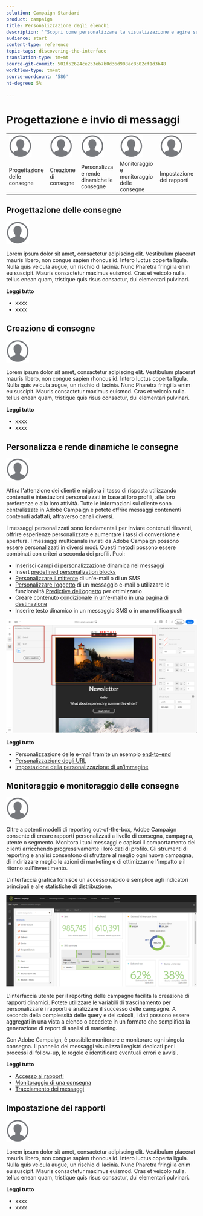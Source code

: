 ```yaml
---
solution: Campaign Standard
product: campaign
title: Personalizzazione degli elenchi
description: '"Scopri come personalizzare la visualizzazione e agire sulle schermate elenco in  Adobe Campaign Standard:ordinamento, filtro, eliminazione o duplicazione di elementi. Nelle schermate sono visualizzati elementi di una o più risorse."'
audience: start
content-type: reference
topic-tags: discovering-the-interface
translation-type: tm+mt
source-git-commit: 501f52624ce253eb7b0d36d908ac8502cf1d3b48
workflow-type: tm+mt
source-wordcount: '586'
ht-degree: 5%

---
```



# Progettazione e invio di messaggi

<table>
<tr>
    <td valign="top">
        <a href="../../start/using/work-with-audiences.md"><img width="60px" alt="condizioni" src="assets/icon_profile.svg"/></a>
    </td>
    <td valign="top">
        <a href="../../api/using/creating-a-service.md"><img width="60px" alt="condizioni" src="assets/icon_profile.svg"/></a>
    </td>
    <td valign="top">
        <a href="../../api/using/interacting-with-custom-resources.md"><img width="60px" alt="condizioni" src="assets/icon_profile.svg"/></a>
    </td>
    <td valign="top">
        <a href="../../api/using/interacting-with-marketing-history.md"><img width="60px" alt="condizioni" src="assets/icon_profile.svg"/></a>
    </td>
    <td valign="top">
        <a href="../../api/using/interacting-with-marketing-history.md"><img width="60px" alt="condizioni" src="assets/icon_profile.svg"/></a>
    </td>
</tr>
<tr>
<td>Progettazione delle consegne</td>
<td>Creazione di consegne</td>
<td>Personalizza e rende dinamiche le consegne</td>
<td>Monitoraggio e monitoraggio delle consegne</td>
<td>Impostazione dei rapporti</td>
</tr>
</table>

## Progettazione delle consegne

<img width="60px" alt="condizioni" src="assets/icon_profile.svg"/>

Lorem ipsum dolor sit amet, consactetur adipiscing elit. Vestibulum placerat mauris libero, non congue sapien rhoncus id. Intero luctus coperta ligula. Nulla quis veicula augue, un rischio di lacinia. Nunc Pharetra fringilla enim eu suscipit. Mauris consactetur maximus euismod. Cras et veicolo nulla. tellus enean quam, tristique quis risus consactur, dui elementari pulvinari.

**Leggi tutto**

* xxxx
* xxxx

## Creazione di consegne

<img width="60px" alt="condizioni" src="assets/icon_profile.svg"/>

Lorem ipsum dolor sit amet, consactetur adipiscing elit. Vestibulum placerat mauris libero, non congue sapien rhoncus id. Intero luctus coperta ligula. Nulla quis veicula augue, un rischio di lacinia. Nunc Pharetra fringilla enim eu suscipit. Mauris consactetur maximus euismod. Cras et veicolo nulla. tellus enean quam, tristique quis risus consactur, dui elementari pulvinari.

**Leggi tutto**

* xxxx
* xxxx

## Personalizza e rende dinamiche le consegne

<img width="60px" alt="condizioni" src="assets/icon_profile.svg"/>

Attira l&#39;attenzione dei clienti e migliora il tasso di risposta utilizzando contenuti e intestazioni personalizzati in base ai loro profili, alle loro preferenze e alla loro attività. Tutte le informazioni sul cliente sono centralizzate in  Adobe Campaign e potete offrire messaggi contenenti contenuti adattati, attraverso canali diversi.

I messaggi personalizzati sono fondamentali per inviare contenuti rilevanti, offrire esperienze personalizzate e aumentare i tassi di conversione e apertura. I messaggi multicanale inviati da  Adobe Campaign possono essere personalizzati in diversi modi. Questi metodi possono essere combinati con criteri a seconda dei profili. Puoi:

* Inserisci campi [di personalizzazione](../../designing/using/personalization.md#inserting-a-personalization-field) dinamica nei messaggi
* Insert [predefined personalization blocks](../../designing/using/personalization.md#adding-a-content-block)
* [Personalizzare il mittente](../../designing/using/subject-line.md) di un&#39;e-mail o di un SMS
* [Personalizzare l’oggetto](../../designing/using/subject-line.md) di un messaggio e-mail o utilizzare le funzionalità [Predictive dell’oggetto](../../designing/using/subject-line.md#subject-line) per ottimizzarlo
* Creare contenuto [condizionale in un&#39;e-mail](../../designing/using/personalization.md#defining-dynamic-content-in-an-email) o [in una pagina di destinazione](../../channels/using/designing-a-landing-page.md#defining-dynamic-content-in-a-landing-page)
* Inserire testo [](../../channels/using/defining-dynamic-text.md) dinamico in un messaggio SMS o in una notifica push

![](assets/delivery_content_43.png)

**Leggi tutto**

* Personalizzazione delle e-mail tramite un esempio [end-to-end](../../designing/using/personalization.md#example-email-personalization)
* [Personalizzazione degli URL](../../designing/using/personalization.md#personalizing-urls)
* [Impostazione della personalizzazione di un’immagine](../../designing/using/personalization.md#personalizing-an-image-source)

## Monitoraggio e monitoraggio delle consegne

<img width="60px" alt="condizioni" src="assets/icon_profile.svg"/>

Oltre a potenti modelli di reporting out-of-the-box,  Adobe Campaign consente di creare rapporti personalizzati a livello di consegna, campagna, utente o segmento. Monitora i tuoi messaggi e capisci il comportamento dei clienti arricchendo progressivamente i loro dati di profilo. Gli strumenti di reporting e analisi consentono di sfruttare al meglio ogni nuova campagna, di indirizzare meglio le azioni di marketing e di ottimizzarne l&#39;impatto e il ritorno sull&#39;investimento.

L&#39;interfaccia grafica fornisce un accesso rapido e semplice agli indicatori principali e alle statistiche di distribuzione.

![](assets/dynamic_report_intro.png)

L’interfaccia utente per il reporting delle campagne facilita la creazione di rapporti dinamici. Potete utilizzare le variabili di trascinamento per personalizzare i rapporti e analizzare il successo delle campagne. A seconda della complessità delle query e dei calcoli, i dati possono essere aggregati in una vista a elenco o accedete in un formato che semplifica la generazione di report di analisi di marketing.

Con  Adobe Campaign, è possibile monitorare e monitorare ogni singola consegna. Il pannello dei messaggi visualizza i registri dedicati per i processi di follow-up, le regole e identificare eventuali errori e avvisi.


**Leggi tutto**

* [Accesso ai rapporti](../../reporting/using/about-dynamic-reports.md)
* [Monitoraggio di una consegna](../../sending/using/monitoring-a-delivery.md)
* [Tracciamento dei messaggi](../../sending/using/tracking-messages.md)

## Impostazione dei rapporti

<img width="60px" alt="condizioni" src="assets/icon_profile.svg"/>

Lorem ipsum dolor sit amet, consactetur adipiscing elit. Vestibulum placerat mauris libero, non congue sapien rhoncus id. Intero luctus coperta ligula. Nulla quis veicula augue, un rischio di lacinia. Nunc Pharetra fringilla enim eu suscipit. Mauris consactetur maximus euismod. Cras et veicolo nulla. tellus enean quam, tristique quis risus consactur, dui elementari pulvinari.

**Leggi tutto**

* xxxx
* xxxx
